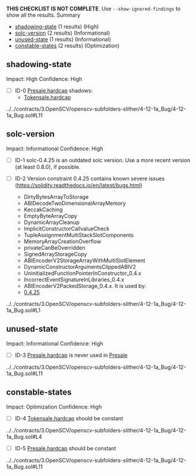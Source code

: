 **THIS CHECKLIST IS NOT COMPLETE**. Use `--show-ignored-findings` to show all the results.
Summary
 - [shadowing-state](#shadowing-state) (1 results) (High)
 - [solc-version](#solc-version) (2 results) (Informational)
 - [unused-state](#unused-state) (1 results) (Informational)
 - [constable-states](#constable-states) (2 results) (Optimization)
## shadowing-state
Impact: High
Confidence: High
 - [ ] ID-0
[Presale.hardcap](../../contracts/3.OpenSCV/openscv-subfolders-slither/4-12-1a_Bug/4-12-1a_Bug.sol#L11) shadows:
	- [Tokensale.hardcap](../../contracts/3.OpenSCV/openscv-subfolders-slither/4-12-1a_Bug/4-12-1a_Bug.sol#L4)

../../contracts/3.OpenSCV/openscv-subfolders-slither/4-12-1a_Bug/4-12-1a_Bug.sol#L11


## solc-version
Impact: Informational
Confidence: High
 - [ ] ID-1
solc-0.4.25 is an outdated solc version. Use a more recent version (at least 0.8.0), if possible.

 - [ ] ID-2
Version constraint 0.4.25 contains known severe issues (https://solidity.readthedocs.io/en/latest/bugs.html)
	- DirtyBytesArrayToStorage
	- ABIDecodeTwoDimensionalArrayMemory
	- KeccakCaching
	- EmptyByteArrayCopy
	- DynamicArrayCleanup
	- ImplicitConstructorCallvalueCheck
	- TupleAssignmentMultiStackSlotComponents
	- MemoryArrayCreationOverflow
	- privateCanBeOverridden
	- SignedArrayStorageCopy
	- ABIEncoderV2StorageArrayWithMultiSlotElement
	- DynamicConstructorArgumentsClippedABIV2
	- UninitializedFunctionPointerInConstructor_0.4.x
	- IncorrectEventSignatureInLibraries_0.4.x
	- ABIEncoderV2PackedStorage_0.4.x.
It is used by:
	- [0.4.25](../../contracts/3.OpenSCV/openscv-subfolders-slither/4-12-1a_Bug/4-12-1a_Bug.sol#L1)

../../contracts/3.OpenSCV/openscv-subfolders-slither/4-12-1a_Bug/4-12-1a_Bug.sol#L1


## unused-state
Impact: Informational
Confidence: High
 - [ ] ID-3
[Presale.hardcap](../../contracts/3.OpenSCV/openscv-subfolders-slither/4-12-1a_Bug/4-12-1a_Bug.sol#L11) is never used in [Presale](../../contracts/3.OpenSCV/openscv-subfolders-slither/4-12-1a_Bug/4-12-1a_Bug.sol#L10-L14)

../../contracts/3.OpenSCV/openscv-subfolders-slither/4-12-1a_Bug/4-12-1a_Bug.sol#L11


## constable-states
Impact: Optimization
Confidence: High
 - [ ] ID-4
[Tokensale.hardcap](../../contracts/3.OpenSCV/openscv-subfolders-slither/4-12-1a_Bug/4-12-1a_Bug.sol#L4) should be constant 

../../contracts/3.OpenSCV/openscv-subfolders-slither/4-12-1a_Bug/4-12-1a_Bug.sol#L4


 - [ ] ID-5
[Presale.hardcap](../../contracts/3.OpenSCV/openscv-subfolders-slither/4-12-1a_Bug/4-12-1a_Bug.sol#L11) should be constant 

../../contracts/3.OpenSCV/openscv-subfolders-slither/4-12-1a_Bug/4-12-1a_Bug.sol#L11


